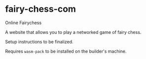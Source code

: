 # fairy-chess-com
Online Fairychess


A website that allows you to play a networked game of fairy chess.


Setup instructions to be finalized.

Requires `wasm-pack` to be installed on the builder's machine.
